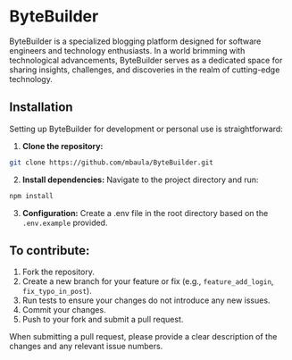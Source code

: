 # ByteBuilder

ByteBuilder is a specialized blogging platform designed for software engineers and technology enthusiasts. In a world brimming with technological advancements, ByteBuilder serves as a dedicated space for sharing insights, challenges, and discoveries in the realm of cutting-edge technology.

## Installation

Setting up ByteBuilder for development or personal use is straightforward:

1. **Clone the repository:**

```bash
git clone https://github.com/mbaula/ByteBuilder.git
```

2. **Install dependencies:**
Navigate to the project directory and run:
```bash
npm install
```

3. **Configuration:**
Create a .env file in the root directory based on the `.env.example` provided.

## To contribute:
1. Fork the repository.
2. Create a new branch for your feature or fix (e.g., `feature_add_login`, `fix_typo_in_post`).
3. Run tests to ensure your changes do not introduce any new issues.
4. Commit your changes.
5. Push to your fork and submit a pull request.

When submitting a pull request, please provide a clear description of the changes and any relevant issue numbers.